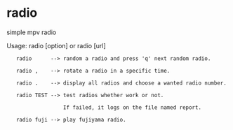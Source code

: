 # radio

simple mpv radio

Usage: radio [option] or radio [url]

       radio      --> random a radio and press 'q' next random radio.

       radio ,    --> rotate a radio in a specific time.

       radio .    --> display all radios and choose a wanted radio number.

       radio TEST --> test radios whether work or not.

                      If failed, it logs on the file named report.

       radio fuji --> play fujiyama radio.
